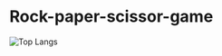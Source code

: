 # Rock-paper-scissor-game
![Top Langs](https://github-readme-stats.vercel.app/api/top-langs/?username=myusername&hide=javascript,css,scss,html&theme=tokyonight)
